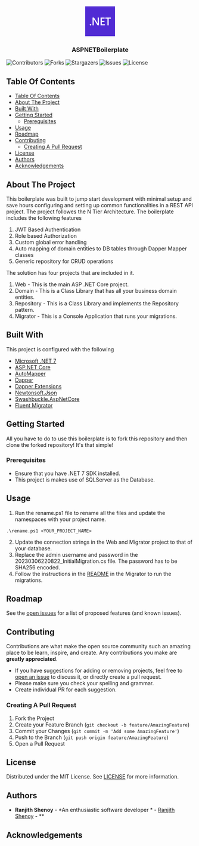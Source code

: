 <br/>
<p align="center">
  <a href="https://github.com/shenoyranjith/ASPNetBoilerplate">
    <img src="images/Microsoft_.NET_logo.png" alt="Logo" width="80" height="80">
  </a>

  <h3 align="center">ASPNETBoilerplate</h3>

![Contributors](https://img.shields.io/github/contributors/shenoyranjith/ASPNetBoilerplate?color=dark-green) ![Forks](https://img.shields.io/github/forks/shenoyranjith/ASPNetBoilerplate?style=social) ![Stargazers](https://img.shields.io/github/stars/shenoyranjith/ASPNetBoilerplate?style=social) ![Issues](https://img.shields.io/github/issues/shenoyranjith/ASPNetBoilerplate) ![License](https://img.shields.io/github/license/shenoyranjith/ASPNetBoilerplate) 

## Table Of Contents

- [Table Of Contents](#table-of-contents)
- [About The Project](#about-the-project)
- [Built With](#built-with)
- [Getting Started](#getting-started)
  - [Prerequisites](#prerequisites)
- [Usage](#usage)
- [Roadmap](#roadmap)
- [Contributing](#contributing)
  - [Creating A Pull Request](#creating-a-pull-request)
- [License](#license)
- [Authors](#authors)
- [Acknowledgements](#acknowledgements)

## About The Project

This boilerplate was built to jump start development with minimal setup and save hours configuring and setting up common functionalities in a REST API project. The project followes the N Tier Architecture.
The boilerplate includes the following features
1. JWT Based Authentication
2. Role based Authorization
3. Custom global error handling
4. Auto mapping of domain entities to DB tables through Dapper Mapper classes
5. Generic repository for CRUD operations
 
The solution has four projects that are included in it.
1. Web - This is the main ASP .NET Core project.
2. Domain - This is a Class Library that has all your business domain entities.
3. Repository - This is a Class Library and implements the Repository pattern.
4. Migrator - This is a Console Application that runs your migrations.

## Built With

This project is configured with the following

* [Microsoft .NET 7](https://dotnet.microsoft.com/en-us/)
* [ASP.NET Core](https://learn.microsoft.com/en-us/aspnet/core/?view=aspnetcore-7.0)
* [AutoMapper](https://automapper.org/)
* [Dapper](https://github.com/DapperLib/Dapper)
* [Dapper Extensions](https://github.com/tmsmith/Dapper-Extensions)
* [Newtonsoft.Json](https://www.newtonsoft.com/json)
* [Swashbuckle.AspNetCore](https://learn.microsoft.com/en-us/aspnet/core/tutorials/getting-started-with-swashbuckle?view=aspnetcore-7.0&tabs=visual-studio)
* [Fluent Migrator](https://fluentmigrator.github.io/)

## Getting Started

All you have to do to use this boilerplate is to fork this repository and then clone the forked repository! It's that simple!

### Prerequisites

- Ensure that you have .NET 7 SDK installed.
- This project is makes use of SQLServer as the Database.

## Usage

1. Run the rename.ps1 file to rename all the files and update the namespaces with your project name.
```
.\rename.ps1 <YOUR_PROJECT_NAME>
```
2. Update the connection strings in the Web and Migrator project to that of your database.
3. Replace the admin username and password in the 20230306220822_InitialMigration.cs file. The password has to be SHA256 encoded.
4. Follow the instructions in the [README](https://github.com/shenoyranjith/ASPNetBoilerplate/blob/master/src/ASPNetBoilerplate.Migrator/README.md) in the Migrator to run the migrations.

## Roadmap

See the [open issues](https://github.com/shenoyranjith/ASPNetBoilerplate/issues) for a list of proposed features (and known issues).

## Contributing

Contributions are what make the open source community such an amazing place to be learn, inspire, and create. Any contributions you make are **greatly appreciated**.
* If you have suggestions for adding or removing projects, feel free to [open an issue](https://github.com/shenoyranjith/ASPNetBoilerplate/issues/new) to discuss it, or directly create a pull request.
* Please make sure you check your spelling and grammar.
* Create individual PR for each suggestion.

### Creating A Pull Request

1. Fork the Project
2. Create your Feature Branch (`git checkout -b feature/AmazingFeature`)
3. Commit your Changes (`git commit -m 'Add some AmazingFeature'`)
4. Push to the Branch (`git push origin feature/AmazingFeature`)
5. Open a Pull Request

## License

Distributed under the MIT License. See [LICENSE](https://github.com/shenoyranjith/ASPNetBoilerplate/blob/main/LICENSE.md) for more information.

## Authors

* **Ranjith Shenoy** - *An enthusiastic software developer * - [Ranjith Shenoy](https://github.com/shenoyranjith) - **

## Acknowledgements
